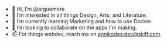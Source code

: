 - 👋 Hi, I’m @arguemore
- 👀 I’m interested in all things Design, Arts, and Literature.
- 🌱 I’m currently learning Marketing and how to use Docker.
- 💞️ I’m looking to collaborate on the apps I'm making.
- 📫 For things webdev, reach me on annikodes.dev@skiff.com.
<!---
annikorp/annikorp is a ✨ special ✨ repository because its `README.md` (this file) appears on your GitHub profile.
You can click the Preview link to take a look at your changes.
--->

